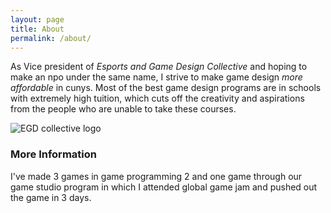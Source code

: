 ```yaml
---
layout: page
title: About
permalink: /about/
---
```


As Vice president of _Esports and Game Design Collective_ and hoping to make an npo under the same name, I strive to make game design *more affordable* in cunys. Most of the best game design programs are in schools with extremely high tuition, which cuts off the creativity and aspirations from the people who are unable to take these courses. 

![EGD collective logo](https://media.licdn.com/dms/image/C4D0BAQEz7uMNP3ATkw/company-logo_200_200/0?e=2159024400&v=beta&t=Ao9HNrFVef2vwAkKm9_oNkf-l6likVuH_LXo-7ACutA)

### More Information

I've made 3 games in game programming 2 and one game through our game studio program in which I attended global game jam and pushed out the game in 3 days.
